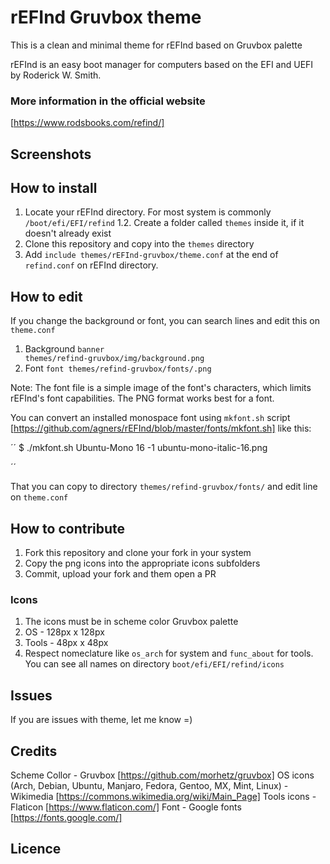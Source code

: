 # rEFInd Gruvbox theme

This is a clean and minimal theme for rEFInd based on Gruvbox palette 

rEFInd is an easy boot manager for computers based on the EFI and UEFI by Roderick W. Smith.

### More information in the official website

[https://www.rodsbooks.com/refind/]


## Screenshots


## How to install

1. Locate your rEFInd directory. For most system is commonly <code>/boot/efi/EFI/refind</code>
    1.2. Create a folder called <code>themes</code> inside it, if it doesn't already exist 
2. Clone this repository and copy into the <code>themes</code> directory
3. Add <code>include themes/rEFInd-gruvbox/theme.conf</code> at the end of <code>refind.conf</code> on rEFInd directory.

## How to edit
If you change the background or font, you can search lines and edit this on <code>theme.conf</code>

1. Background
<code>banner themes/refind-gruvbox/img/background.png</code>
2. Font
<code>font themes/refind-gruvbox/fonts/.png</code>

Note: The font file is a simple image of the font's characters, which limits rEFInd's font capabilities. The PNG format works best for a font.

You can convert an installed monospace font using <code>mkfont.sh</code> script [https://github.com/agners/rEFInd/blob/master/fonts/mkfont.sh] like this:

´´
$ ./mkfont.sh Ubuntu-Mono 16 -1 ubuntu-mono-italic-16.png

´´

That you can copy to directory <code>themes/refind-gruvbox/fonts/</code> and edit line on <code>theme.conf</code>

## How to contribute

1. Fork this repository and clone your fork in your system
2. Copy the png icons into the appropriate icons subfolders
3. Commit, upload your fork and them open a PR

### Icons

1. The icons must be in scheme color Gruvbox palette 
2. OS - 128px x 128px 
3. Tools - 48px x 48px
4. Respect nomeclature like <code>os_arch</code> for system and <code>func_about</code> for tools. You can see all names on directory <code>boot/efi/EFI/refind/icons</code>

## Issues

If you are issues with theme, let me know =)

## Credits

Scheme Collor - Gruvbox [https://github.com/morhetz/gruvbox]
OS icons (Arch, Debian, Ubuntu, Manjaro, Fedora, Gentoo, MX, Mint, Linux) - Wikimedia [https://commons.wikimedia.org/wiki/Main_Page]
Tools icons - Flaticon [https://www.flaticon.com/] 
Font - Google fonts [https://fonts.google.com/] 

## Licence